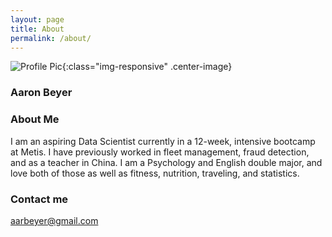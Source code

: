 ```yaml
---
layout: page
title: About
permalink: /about/
---
```


![Profile Pic](https://avatars2.githubusercontent.com/u/15100469?v=3&u=4d737c444e2b82b7cfdfedeb0018045f4ad11052&s=400){:class="img-responsive" .center-image}



### Aaron Beyer

### About Me

I am an aspiring Data Scientist currently in a 12-week, intensive bootcamp at Metis. I have previously worked in fleet management, fraud detection, and as a teacher in China. I am a Psychology and English double major, and love both of those as well as fitness, nutrition, traveling, and statistics. 

### Contact me

[aarbeyer@gmail.com](mailto:aarbeyer@gmail.com)
